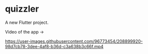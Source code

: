 # quizzler

A new Flutter project.

Video of the app -> 


https://user-images.githubusercontent.com/96773454/208899920-98d7cb78-3dee-4af8-b36d-c3a638b3c66f.mp4

